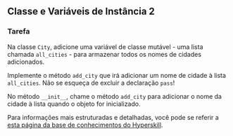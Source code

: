 ## Classe e Variáveis de Instância 2

### Tarefa 

Na classe `City`, adicione uma variável de classe mutável - uma lista chamada `all_cities` - para armazenar
todos os nomes de cidades adicionados.

Implemente o método `add_city` que irá adicionar um nome de cidade à lista `all_cities`. Não se esqueça de excluir a declaração `pass`!

No método `__init__`, chame o método `add_city` para adicionar o nome da cidade à lista quando o objeto for inicializado.

Para informações mais estruturadas e detalhadas, você pode se referir a [esta página da base de conhecimentos do Hyperskill](https://hyperskill.org/learn/step/6981?utm_source=jba&utm_medium=jba_courses_links).